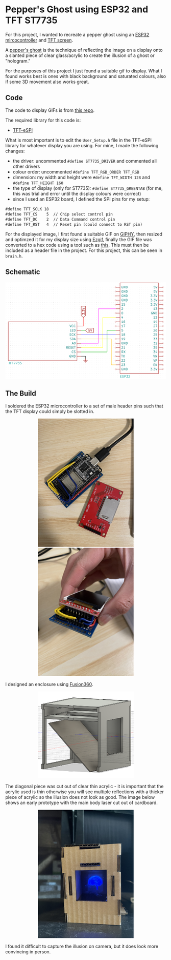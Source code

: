 # Pepper's Ghost using ESP32 and TFT ST7735
For this project, I wanted to recreate a pepper ghost using an [ESP32 mircocontroller](https://www.amazon.ca/dp/B0C9THDPXP?ref=ppx_yo2ov_dt_b_fed_asin_title&th=1) and [TFT screen](https://www.amazon.ca/dp/B07BFV69DZ?ref=ppx_yo2ov_dt_b_fed_asin_title).

A [pepper's ghost](https://en.wikipedia.org/wiki/Pepper%27s_ghost) is the technique of reflecting the image on a display onto a slanted piece of clear glass/acrylic to create the illusion of a ghost or "hologram."

For the purposes of this project I just found a suitable gif to display.  What I found works best is ones with black background and saturated colours, also if some 3D movement also works great.

## Code
The code to display GIFs is from [this repo](https://github.com/thelastoutpostworkshop/animated_gif_memory).

The required library for this code is:
- [TFT-eSPI](https://github.com/Bodmer/TFT_eSPI)

What is most important is to edit the `User_Setup.h` file in the TFT-eSPI library for whatever display you are using.  For mine, I made the following changes:
- the driver: uncommented `#define ST7735_DRIVER` and commented all other drivers
- colour order: uncommented `#define TFT_RGB_ORDER TFT_RGB`
- dimension: my width and height were `#define TFT_WIDTH 128` and `#define TFT_HEIGHT 160`
- the type of display (only for ST7735): `#define ST7735_GREENTAB` (for me, this was trial and error until the display colours were correct)
- since I used an ESP32 board, I defined the SPI pins for my setup:
```#define TFT_MOSI 23
#define TFT_SCLK 18
#define TFT_CS    5  // Chip select control pin
#define TFT_DC    2  // Data Command control pin
#define TFT_RST   4  // Reset pin (could connect to RST pin)
```

For the displayed image, I first found a suitable GIF on [GIPHY](https://giphy.com/), then resized and optimzed it for my display size using [Ezgif](https://ezgif.com/), finally the GIF file was converted to a hex code using a tool such as [this](https://tomeko.net/online_tools/file_to_hex.php?lang=en).  This must then be included as a header file in the project.  For this project, this can be seen in `brain.h`.

## Schematic
<div align="center">
  <img src="https://github.com/chnanc001/ESP32-PeppersGhost/blob/main/peppersGhost/Images/schematic.PNG" width="600">
</div>

## The Build
I soldered the ESP32 microcontroller to a set of male header pins such that the TFT display could simply be slotted in.

<div align="center">
  <img src="https://github.com/chnanc001/ESP32-PeppersGhost/blob/main/peppersGhost/Images/esp32-lcd.jpg" width="300">
  <img src="https://github.com/chnanc001/ESP32-PeppersGhost/blob/main/peppersGhost/Images/esp32-lcd2.jpg" width="300">
</div>

I designed an enclosure using [Fusion360](https://www.autodesk.com/ca-en/products/fusion-360/personal).  

<div align="center">
  <img src="https://github.com/chnanc001/ESP32-PeppersGhost/blob/main/peppersGhost/Images/CAD.PNG" width="300">
</div>

The diagonal piece was cut out of clear thin acrylic - it is important that the acrylic used is thin otherwise you will see multiple reflections with a thicker piece of acrylic so the illusion does not look as good.  The image below shows an early prototype with the main body laser cut out of cardboard.

<div align="center">
  <img src="https://github.com/chnanc001/ESP32-PeppersGhost/blob/main/peppersGhost/Images/Prototype.jpg" width="300">
</div>


I found it difficult to capture the illusion on camera, but it does look more convincing in person.


